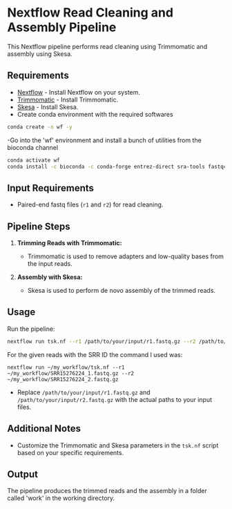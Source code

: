 # Nextflow Read Cleaning and Assembly Pipeline

This Nextflow pipeline performs read cleaning using Trimmomatic and assembly using Skesa.

## Requirements

- [Nextflow](https://www.nextflow.io/) - Install Nextflow on your system.
- [Trimmomatic](http://www.usadellab.org/cms/?page=trimmomatic) - Install Trimmomatic.
- [Skesa](https://github.com/ncbi/SKESA) - Install Skesa.
- Create conda environment with the required softwares

```bash
conda create -n wf -y
```
-Go into the 'wf' environment and install a bunch of utilities from the bioconda channel
```bash
conda activate wf
conda install -c bioconda -c conda-forge entrez-direct sra-tools fastqc trimmomatic skesa pigz -y
```

## Input Requirements

- Paired-end fastq files (`r1` and `r2`) for read cleaning.

## Pipeline Steps

1. **Trimming Reads with Trimmomatic:**
   - Trimmomatic is used to remove adapters and low-quality bases from the input reads.

2. **Assembly with Skesa:**
   - Skesa is used to perform de novo assembly of the trimmed reads.

## Usage
Run the pipeline:
```bash
nextflow run tsk.nf --r1 /path/to/your/input/r1.fastq.gz --r2 /path/to/your/input/r2.fastq.gz 
```
For the given reads with the SRR ID the command I used was: 
```
nextflow run ~/my_workflow/tsk.nf --r1 ~/my_workflow/SRR15276224_1.fastq.gz --r2 ~/my_workflow/SRR15276224_2.fastq.gz 
```
- Replace `/path/to/your/input/r1.fastq.gz` and `/path/to/your/input/r2.fastq.gz` with the actual paths to your input files.

## Additional Notes

- Customize the Trimmomatic and Skesa parameters in the `tsk.nf` script based on your specific requirements.

## Output

The pipeline produces the trimmed reads and the assembly in a folder called 'work' in the working directory.

